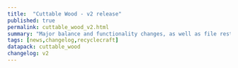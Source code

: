 ```yaml
---
title:  "Cuttable Wood - v2 release"
published: true
permalink: cuttable_wood_v2.html
summary: "Major balance and functionality changes, as well as file restructuring."
tags: [news,changelog,recyclecraft]
datapack: cuttable_wood
changelog: v2
---
```

